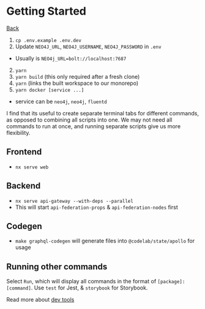 # Getting Started

[Back](../../README.md)

1. `cp .env.example .env.dev`
2. Update `NEO4J_URL`, `NEO4J_USERNAME`, `NEO4J_PASSWORD` in `.env`
  - Usually is `NEO4j_URL=bolt://localhost:7687`
2. `yarn`
3. `yarn build` (this only required after a fresh clone)
4. `yarn` (links the built workspace to our monorepo)
5. `yarn docker [service ...]`
  - service can be `neo4j`, `neo4j`, `fluentd`

I find that its useful to create separate terminal tabs for different commands, as opposed to combining all scripts into one. We may not need all commands to run at once, and running separate scripts give us more flexibility.

## Frontend
- `nx serve web`

## Backend
- `nx serve api-gateway --with-deps --parallel`
- This will start `api-federation-props` & `api-federation-nodes` first

## Codegen

- `make graphql-codegen` will generate files into `@codelab/state/apollo` for usage

## Running other commands

Select `Run`, which will display all commands in the format of `[package]:[command]`. Use `test` for Jest, & `storybook` for Storybook.

Read more about [dev tools](5-devtools.md)



